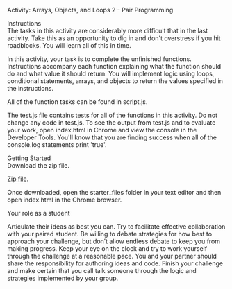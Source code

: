 Activity: Arrays, Objects, and Loops 2 - Pair Programming

Instructions  
The tasks in this activity are considerably more difficult that in the last activity. Take this as an opportunity to dig in and don't overstress if you hit roadblocks. You will learn all of this in time.

In this activity, your task is to complete the unfinished functions. Instructions accompany each function explaining what the function should do and what value it should return. You will implement logic using loops, conditional statements, arrays, and objects to return the values specified in the instructions.

All of the function tasks can be found in script.js.

The test.js file contains tests for all of the functions in this activity. Do not change any code in test.js. To see the output from test.js and to evaluate your work, open index.html in Chrome and view the console in the Developer Tools. You'll know that you are finding success when all of the console.log statements print 'true'.

Getting Started  
Download the zip file.

[Zip file]().

Once downloaded, open the starter_files folder in your text editor and then open index.html in the Chrome browser.

Your role as a student

Articulate their ideas as best you can. Try to facilitate effective collaboration with your paired student. Be willing to debate strategies for how best to approach your challenge, but don’t allow endless debate to keep you from making progress. Keep your eye on the clock and try to work yourself through the challenge at a reasonable pace. You and your partner should share the responsibility for authoring ideas and code. Finish your challenge and make certain that you call talk someone through the logic and strategies implemented by your group.
